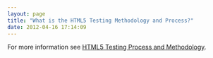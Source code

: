 ```yaml
---
layout: page
title: "What is the HTML5 Testing Methodology and Process?"
date: 2012-04-16 17:14:09
---
```


For more information see <a href="http://knowledge.kaltura.com/html5-testing-process-and-methodology" target="_blank">HTML5 Testing Process and Methodology</a>.